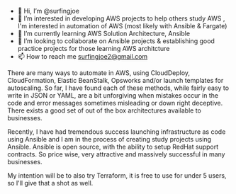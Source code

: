 - 👋 Hi, I’m @surfingjoe
- 👀 I’m interested in developing AWS projects to help others study AWS , I'm interested in automation of AWS (most likely with Ansible & Fargate)
- 🌱 I’m currently learning AWS Solution Architecture, Ansible
- 💞️ I’m looking to collaborate on Ansible projects & establishing good practice projects for those learning AWS architcture
- 📫 How to reach me surfingjoe2@gmail.com

There are many ways to automate in AWS, using CloudDeploy, CloudFormation, Elastic BeanStalk, Opsworks and/or launch templates for autoscaling.  So far, I have found each of these methods, while fairly easy to write in JSON or YAML, are a bit unforgiving when mistakes occur in the code and error messages sometimes misleading or down right deceptive.  There exists a good set of out of the box architectures available to businesses.  

Recently, I have had tremendous success launching infrastructure as code using Ansible and I am in the process of creating study projects using Ansible.  Ansible is open source, with the ability to setup RedHat support contracts.  So price wise, very attractive and massively successful in many businesses.

My intention will be to also try Terraform, it is free to use for under 5 users, so I'll give that a shot as well. 

<!---
surfingjoe/surfingjoe is a ✨ special ✨ repository because its `README.md` (this file) appears on your GitHub profile.
You can click the Preview link to take a look at your changes.
--->
